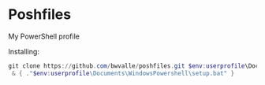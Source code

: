 # Poshfiles
My PowerShell profile 

Installing:
```powershell
git clone https://github.com/bwvalle/poshfiles.git $env:userprofile\Documents\WindowsPowershell | `
 & { ."$env:userprofile\Documents\WindowsPowershell\setup.bat" }
```